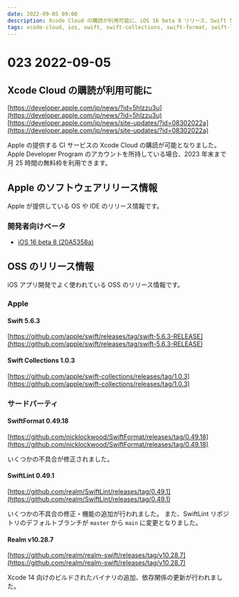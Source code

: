 ```yaml
---
date: 2022-09-05 09:00
description: Xcode Cloud の購読が利用可能に、iOS 16 beta 8 リリース、Swift 5.6.3 リリース、Swift Collections 1.0.3 リリース、ほか
tags: xcode-cloud, ios, swift, swift-collections, swift-format, swift-lint, realm
---
```

# 023 2022-09-05

## Xcode Cloud の購読が利用可能に

[https://developer.apple.com/jp/news/?id=5hlzzu3u](https://developer.apple.com/jp/news/?id=5hlzzu3u)
[https://developer.apple.com/jp/news/site-updates/?id=08302022a](https://developer.apple.com/jp/news/site-updates/?id=08302022a)

Apple の提供する CI サービスの Xcode Cloud の購読が可能となりました。
Apple Developer Program のアカウントを所持している場合、2023 年末まで月 25 時間の無料枠を利用できます。

## Apple のソフトウェアリリース情報

Apple が提供している OS や IDE のリリース情報です。

### 開発者向けベータ

- [iOS 16 beta 8 (20A5358a)](https://developer.apple.com/news/releases/?id=08292022a)

## OSS のリリース情報

iOS アプリ開発でよく使われている OSS のリリース情報です。

### Apple

#### Swift 5.6.3

[https://github.com/apple/swift/releases/tag/swift-5.6.3-RELEASE](https://github.com/apple/swift/releases/tag/swift-5.6.3-RELEASE)

#### Swift Collections 1.0.3

[https://github.com/apple/swift-collections/releases/tag/1.0.3](https://github.com/apple/swift-collections/releases/tag/1.0.3)

### サードパーティ

#### SwiftFormat 0.49.18

[https://github.com/nicklockwood/SwiftFormat/releases/tag/0.49.18](https://github.com/nicklockwood/SwiftFormat/releases/tag/0.49.18)

いくつかの不具合が修正されました。

#### SwiftLint 0.49.1

[https://github.com/realm/SwiftLint/releases/tag/0.49.1](https://github.com/realm/SwiftLint/releases/tag/0.49.1)

いくつかの不具合の修正・機能の追加が行われました。
また、SwiftLint リポジトリのデフォルトブランチが `master` から `main` に変更となりました。

#### Realm v10.28.7

[https://github.com/realm/realm-swift/releases/tag/v10.28.7](https://github.com/realm/realm-swift/releases/tag/v10.28.7)

Xcode 14 向けのビルドされたバイナリの追加、依存関係の更新が行われました。